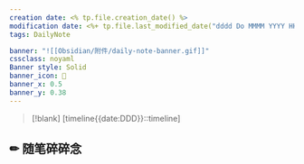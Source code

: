 ```yaml
---
creation date: <% tp.file.creation_date() %>
modification date: <%+ tp.file.last_modified_date("dddd Do MMMM YYYY HH:mm:ss") %>
tags: DailyNote

banner: "![[Obsidian/附件/daily-note-banner.gif]]"
cssclass: noyaml
Banner style: Solid
banner_icon: 💌
banner_x: 0.5
banner_y: 0.38
---
```


> [!blank] 
> [timeline{{date:DDD}}::timeline]


## ✏ 随笔碎碎念



